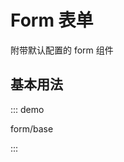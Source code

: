 # Form 表单

附带默认配置的 form 组件

## 基本用法

::: demo

form/base

:::

<script lang="ts">
export default {
  name: 'DocsForm'
}
</script>

<script setup lang="ts">
import FormBase from 'docs/demo/form/base.vue'
</script>

<style>
.demo-form .el-form-item:last-child {
  margin-bottom: 0;
}
.demo-form .el-form {
  width: 480px;
}
.demo-form .el-input {
  width: 240px;
}
</style>